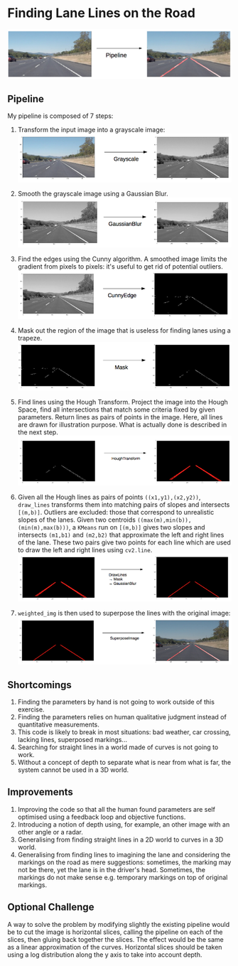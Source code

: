 # Finding Lane Lines on the Road

![Objective](./img/pipeline.png)

## Pipeline

My pipeline is composed of 7 steps:

1. Transform the input image into a grayscale image:
![Objective](./img/grayscale.png)

2. Smooth the grayscale image using a Gaussian Blur. 
![Objective](./img/GaussianBlur.png)

3. Find the edges using the Cunny algorithm. A smoothed image limits the gradient from pixels to pixels: it's useful to get rid of potential outliers.
![Objective](./img/cunny_edge.png)

4. Mask out the region of the image that is useless for finding lanes using a trapeze.
![Objective](./img/mask.png)

5. Find lines using the Hough Transform. Project the image into the Hough Space, find all intersections that match some criteria fixed by given parameters. Return lines as pairs of points in the image. Here, all lines are drawn for illustration purpose. What is actually done is described in the next step.
![Objective](./img/HoughTransform.png)

6. Given all the Hough lines as pairs of points `((x1,y1),(x2,y2))`, `draw_lines` transforms them into matching pairs of slopes and intersects `[(m,b)]`. Outliers are excluded: those that correspond to unrealistic slopes of the lanes. Given two centroids `((max(m),min(b)),(min(m),max(b)))`, a `KMeans` run on `[(m,b)]` gives two slopes and intersects `(m1,b1)` and `(m2,b2)` that approximate the left and right lines of the lane. These two pairs give two points for each line which are used to draw the left and right lines using `cv2.line`.
![Objective](./img/draw_lines.png)

7. `weighted_img` is then used to superpose the lines with the original image:
![Objective](./img/superpose_images.png)



## Shortcomings

1. Finding the parameters by hand is not going to work outside of this exercise. 
2. Finding the parameters relies on human qualitative judgment instead of quantitative measurements.
3. This code is likely to break in most situations: bad weather, car crossing, lacking lines, superposed markings...
4. Searching for straight lines in a world made of curves is not going to work.
5. Without a concept of depth to separate what is near from what is far, the system cannot be used in a 3D world.


## Improvements 

1. Improving the code so that all the human found parameters are self optimised using a feedback loop and objective functions.
2. Introducing a notion of depth using, for example, an other image with an other angle or a radar.
3. Generalising from finding straight lines in a 2D world to curves in a 3D world.
4. Generalising from finding lines to imagining the lane and considering the markings on the road as mere suggestions: sometimes, the marking may not be there, yet the lane is in the driver's head. Sometimes, the markings do not make sense e.g. temporary markings on top of original markings.

## Optional Challenge

A way to solve the problem by modifying slightly the existing pipeline would be to cut the image is horizontal slices, calling the pipeline on each of the slices, then gluing back together the slices. The effect would be the same as a linear approximation of the curves. Horizontal slices should be taken using a log distribution along the y axis to take into account depth.
